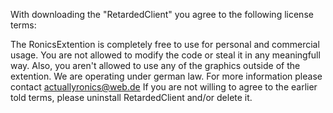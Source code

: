 With downloading the "RetardedClient" you agree to the following license terms:

The RonicsExtention is completely free to use for personal and commercial usage. You are not allowed to modify the code or steal it in any meaningfull way. Also, you aren't allowed to use any of the graphics outside of the extention.
We are operating under german law.
For more information please contact actuallyronics@web.de
If you are not willing to agree to the earlier told terms, please uninstall RetardedClient and/or delete it.
